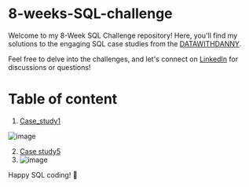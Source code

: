 # 8-weeks-SQL-challenge

Welcome to my 8-Week SQL Challenge repository! Here, you'll find my solutions to the engaging SQL case studies from the [DATAWITHDANNY](https://8weeksqlchallenge.com/).

Feel free to delve into the challenges, and let's connect on [LinkedIn](https://www.linkedin.com/in/sushmita-roy-341abb267/) for discussions or questions!

# Table of content
1. [Case_study1
](https://github.com/roysushmita/8-weeks-SQL-challenge/tree/main/case%20study_1
)

![image](https://github.com/roysushmita/8-weeks-SQL-challenge/assets/129031314/b25d9107-63fc-463a-80d8-e5a54b168f33)

2. [Case study5](https://github.com/roysushmita/8-weeks-SQL-challenge/tree/main/Case%20study%235)
3. 
   ![image](https://github.com/roysushmita/8-weeks-SQL-challenge/assets/129031314/f6ea3c6d-c999-47f2-911d-511c13e309e8)

Happy SQL coding! 🚀
